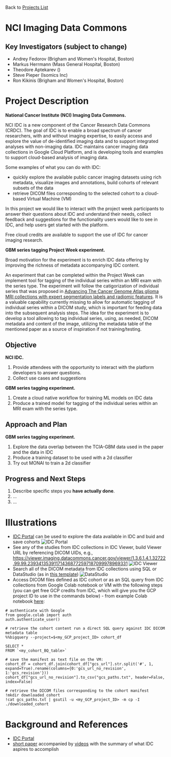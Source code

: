 Back to [Projects List](../../README.md#ProjectsList)

# NCI Imaging Data Commons

## Key Investigators (subject to change)

- Andrey Fedorov (Brigham and Women's Hospital, Boston)
- Markus Herrmann (Mass General Hospital, Boston)
- Theodore Aptekarev ()
- Steve Pieper (Isomics Inc)
- Ron Kikinis (Brigham and Women's Hospital, Boston)

# Project Description

**National Cancer Institute (NCI) Imaging Data Commons.**


NCI IDC is a new component of the Cancer Research Data Commons (CRDC). The goal of IDC is to enable a broad spectrum of cancer researchers, with and without imaging expertise, to easily access and explore the value of de-identified imaging data and to support integrated analyses with non-imaging data. IDC maintains cancer imaging data collections in Google Cloud Platform, and is developing tools and examples to support cloud-based analysis of imaging data.

Some examples of what you can do with IDC:
* quickly explore the available public cancer imaging datasets using rich metadata, visualize images and annotations, build cohorts of relevant subsets of the data
* retrieve DICOM files corresponding to the selected cohort to a cloud-based Virtual Machine (VM)

In this project we would like to interact with the project week participants to answer their questions about IDC and understand their needs, collect feedback and suggestions for the functionality users would like to see in IDC, and help users get started with the platform.

Free cloud credits are available to support the use of IDC for cancer imaging research.

**GBM series tagging Project Week experiment.**

Broad motivation for the experiment is to enrich IDC data offering by improving the richness of metadata accompanying IDC content.

An experiment that can be completed within the Project Week can implement tool for tagging of the individual series within an MRI exam with the series type. The experiment will follow the catigorization of individual series that was proposed in [Advancing The Cancer Genome Atlas glioma MRI collections with expert segmentation labels and radiomic features](https://www.nature.com/articles/sdata2017117).
It is a valuable capability currently missing to allow for automatic tagging of individual series within a DICOM study, which is important for feeding data into the subsequent analysis steps.
The idea for the experiment is to develop a tool allowing to tag individual series, using, as needed, DICOM metadata and content of the image, utilizing the metadata table of the mentioned paper as a source of inspiration if not training/testing.
<!-- Add a short paragraph describing the project. -->

## Objective

<!-- Describe here WHAT you would like to achieve (what you will have as end result). -->

**NCI IDC.**

1. Provide attendees with the opportunity to interact with the platform developers to answer questions.
2. Collect use cases and suggestions

**GBM series tagging experiment.**

1. Create a cloud native workflow for training ML models on IDC data
2. Produce a trained model for tagging of the individual series within an MRI exam with the series type.

## Approach and Plan

<!-- Describe here HOW you would like to achieve the objectives stated above. -->

**GBM series tagging experiment.**

1. Explore the data overlap between the TCIA-GBM data used in the paper and the data in IDC
2. Produce a training dataset to be used with a 2d classifier
3. Try out MONAI to train a 2d classifier

## Progress and Next Steps

<!-- Update this section as you make progress, describing of what you have ACTUALLY DONE. If there are specific steps that you could not complete then you can describe them here, too. -->

1. Describe specific steps you **have actually done**.
1. ...
1. ...

# Illustrations

* [IDC Portal](https://imaging.datacommons.cancer.gov/) can be used to explore the data available in IDC and buid and save cohorts ![IDC Portal](https://user-images.githubusercontent.com/313942/123643716-ada10300-d7f2-11eb-8500-2232618ab751.png)
* See any of the studies from IDC collections in IDC Viewer, build Viewer URL by referencing DICOM UIDs, e.g., https://viewer.imaging.datacommons.cancer.gov/viewer/1.3.6.1.4.1.32722.99.99.239341353911714368772597187099978969331 ![IDC Viewer](https://user-images.githubusercontent.com/313942/123644439-61a28e00-d7f3-11eb-8da3-68f939fe0de6.png)
* Search all of the DICOM metadata from IDC collections using SQL or DataStudio (as in [this template](https://datastudio.google.com/reporting/ab96379c-e134-414f-8996-188e678f1b70/page/KHtxB/preview)) ![DataStudio](https://user-images.githubusercontent.com/313942/123644907-d37ad780-d7f3-11eb-9654-fed2b13366da.png)
* Access DICOM files defined as IDC cohort or as an SQL query from IDC collections from Google Colab notebook or VM with the following steps (you can get free GCP credits from IDC, which will give you the GCP project ID to use in the commands below) - from example Colab notebook [here](https://github.com/ImagingDataCommons/IDC-Examples/blob/master/notebooks/Cohort_download.ipynb):
```
# authenticate with Google
from google.colab import auth
auth.authenticate_user()

# retrieve the cohort content run a direct SQL query against IDC DICOM metadata table
%%bigquery --project=$<my_GCP_project_ID> cohort_df

SELECT * 
FROM `<my_cohort_BQ_table>`

# save the manifest as text file on the VM:
cohort_df = cohort_df.join(cohort_df["gcs_url"].str.split('#', 1, expand=True).rename(columns={0:'gcs_url_no_revision', 1:'gcs_revision'}))
cohort_df["gcs_url_no_revision"].to_csv("gcs_paths.txt", header=False, index=False)

# retrieve the DICOM files corresponding to the cohort manifest
!mkdir downloaded_cohort
!cat gcs_paths.txt | gsutil -u <my_GCP_project_ID> -m cp -I ./downloaded_cohort
```

# Background and References

* [IDC Portal](https://imaging.datacommons.cancer.gov/)
* [short paper](https://cancerres.aacrjournals.org/content/early/2021/06/15/0008-5472.CAN-21-0950) accompanied by [videos](https://cancerres.aacrjournals.org/content/early/2021/06/21/0008-5472.CAN-21-0950.figures-only) with the summary of what IDC aspires to accomplish
